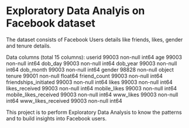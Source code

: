 # Exploratory Data Analyis on Facebook dataset
The dataset consists of Facebook Users details like friends, likes, gender and tenure details. 

Data columns (total 15 columns):
userid                   99003 non-null int64
age                      99003 non-null int64
dob_day                  99003 non-null int64
dob_year                 99003 non-null int64
dob_month                99003 non-null int64
gender                   98828 non-null object
tenure                   99001 non-null float64
friend_count             99003 non-null int64
friendships_initiated    99003 non-null int64
likes                    99003 non-null int64
likes_received           99003 non-null int64
mobile_likes             99003 non-null int64
mobile_likes_received    99003 non-null int64
www_likes                99003 non-null int64
www_likes_received       99003 non-null int64


This project is to perform Exploratory Data Analysis to know the patterns and to build insights into Facebook users.
